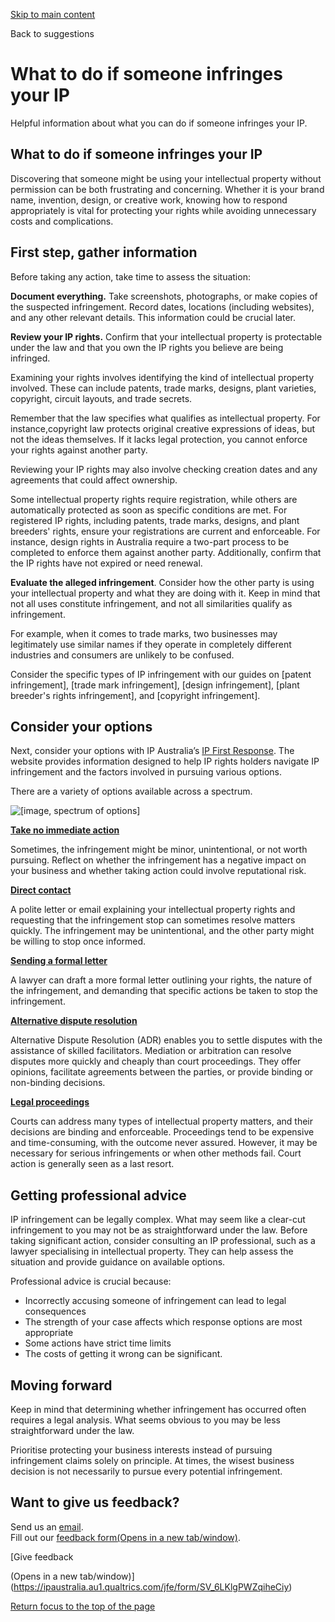 [Skip to main content](#main-content "Skip to main content")

Back to suggestions

# What to do if someone infringes your IP

Helpful information about what you can do if someone infringes your IP.

## What to do if someone infringes your IP

Discovering that someone might be using your intellectual property without permission can be both frustrating and concerning. Whether it is your brand name, invention, design, or creative work, knowing how to respond appropriately is vital for protecting your rights while avoiding unnecessary costs and complications. 

## First step, gather information

Before taking any action, take time to assess the situation: 

**Document everything.** Take screenshots, photographs, or make copies of the suspected infringement. Record dates, locations (including websites), and any other relevant details. This information could be crucial later. 

**Review your IP rights.** Confirm that your intellectual property is protectable under the law and that you own the IP rights you believe are being infringed.  

Examining your rights involves identifying the kind of intellectual property involved. These can include patents, trade marks, designs, plant varieties, copyright, circuit layouts, and trade secrets.  

Remember that the law specifies what qualifies as intellectual property. For instance,copyright law protects original creative expressions of ideas, but not the ideas themselves. If it lacks legal protection, you cannot enforce your rights against another party. 

Reviewing your IP rights may also involve checking creation dates and any agreements that could affect ownership.  

Some intellectual property rights require registration, while others are automatically protected as soon as specific conditions are met. For registered IP rights, including patents, trade marks, designs, and plant breeders' rights, ensure your registrations are current and enforceable. For instance, design rights in Australia require a two-part process to be completed to enforce them against another party. Additionally, confirm that the IP rights have not expired or need renewal.  

**Evaluate the alleged infringement**. Consider how the other party is using your intellectual property and what they are doing with it. Keep in mind that not all uses constitute infringement, and not all similarities qualify as infringement.  

For example, when it comes to trade marks, two businesses may legitimately use similar names if they operate in completely different industries and consumers are unlikely to be confused. 

Consider the specific types of IP infringement with our guides on [patent infringement], [trade mark infringement], [design infringement], [plant breeder's rights infringement], and [copyright infringement]. 

## Consider your options

Next, consider your options with IP Australia’s [IP First Response](https://ipfirstresponse.ipaustralia.gov.au/). The website provides information designed to help IP rights holders navigate IP infringement and the factors involved in pursuing various options. 

There are a variety of options available across a spectrum. 

![[image, spectrum of options]](/sites/default/files/images/2025-07/Picture1.png)

[**Take no immediate action**](https://ipfirstresponse.ipaustralia.gov.au/options/take-no-immediate-action) 

Sometimes, the infringement might be minor, unintentional, or not worth pursuing. Reflect on whether the infringement has a negative impact on your business and whether taking action could involve reputational risk. 

[**Direct contact**](https://ipfirstresponse.ipaustralia.gov.au/options/provide-opportunity-stop-infringement) 

A polite letter or email explaining your intellectual property rights and requesting that the infringement stop can sometimes resolve matters quickly. The infringement may be unintentional, and the other party might be willing to stop once informed. 

[**Sending a formal letter**](https://ipfirstresponse.ipaustralia.gov.au/options/demand-other-party-stops-infringing) 

A lawyer can draft a more formal letter outlining your rights, the nature of the infringement, and demanding that specific actions be taken to stop the infringement.  

[**Alternative dispute resolution**](https://ipfirstresponse.ipaustralia.gov.au/options/ADR) 

Alternative Dispute Resolution (ADR) enables you to settle disputes with the assistance of skilled facilitators. Mediation or arbitration can resolve disputes more quickly and cheaply than court proceedings. They offer opinions, facilitate agreements between the parties, or provide binding or non-binding decisions. 

[**Legal proceedings**](https://ipfirstresponse.ipaustralia.gov.au/options/court-trade-marks) 

Courts can address many types of intellectual property matters, and their decisions are binding and enforceable. Proceedings tend to be expensive and time-consuming, with the outcome never assured. However, it may be necessary for serious infringements or when other methods fail. Court action is generally seen as a last resort. 

## Getting professional advice

IP infringement can be legally complex. What may seem like a clear-cut infringement to you may not be as straightforward under the law. Before taking significant action, consider consulting an IP professional, such as a lawyer specialising in intellectual property. They can help assess the situation and provide guidance on available options. 

Professional advice is crucial because: 

* Incorrectly accusing someone of infringement can lead to legal consequences
* The strength of your case affects which response options are most appropriate
* Some actions have strict time limits
* The costs of getting it wrong can be significant.

## Moving forward

Keep in mind that determining whether infringement has occurred often requires a legal analysis. What seems obvious to you may be less straightforward under the law.  

Prioritise protecting your business interests instead of pursuing infringement claims solely on principle. At times, the wisest business decision is not necessarily to pursue every potential infringement.

## Want to give us feedback?

Send us an [email](mailto:ipfirstresponse@ipaustralia.gov.au).  
Fill out our [feedback form(Opens in a new tab/window)](https://ipaustralia.au1.qualtrics.com/jfe/form/SV_6LKlgPWZqiheCiy).

[Give feedback

(Opens in a new tab/window)](https://ipaustralia.au1.qualtrics.com/jfe/form/SV_6LKlgPWZqiheCiy)

[Return focus to the top of the page](#top)
